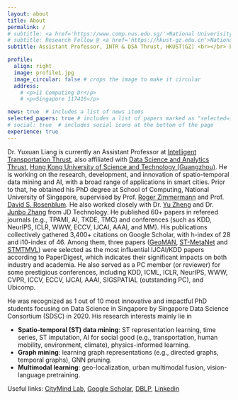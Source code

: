 ```yaml
---
layout: about
title: About
permalink: /
# subtitle: <a href='https://www.comp.nus.edu.sg/'>National Univerisity of Singapore</a>. 11 Computing Dr, Singapore 117416.
# subtitle: Research Fellow @ <a href='https://hkust-gz.edu.cn'>National University of Singapore</a>
subtitle: Assistant Professor, INTR & DSA Thrust, HKUST(GZ) <br></br> Leading the <a href='https://citymind.top'>CityMind Lab</a>

profile:
  align: right
  image: profile1.jpg
  image_circular: false # crops the image to make it circular
  address: 
    # <p>11 Computing Dr</p>
    # <p>Singapore 117416</p>

news: true  # includes a list of news items
selected_papers: true # includes a list of papers marked as "selected={true}"
# social: true  # includes social icons at the bottom of the page
experience: true
---
```


Dr. Yuxuan Liang is currently an Assistant Professor at [Intelligent Transportation Thrust](https://hkust-gz.edu.cn/academics/hubs-and-thrust-areas/systems-hub/intelligent-transportation/), also affiliated with [Data Science and Analytics Thrust](https://hkust-gz.edu.cn/academics/hubs-and-thrust-areas/information-hub/data-science-and-analytics/), [Hong Kong University of Science and Technology (Guangzhou)](https://hkust-gz.edu.cn/). He is working on the research, development, and innovation of spatio-temporal data mining and AI, with a broad range of applications in smart cities. Prior to that, he obtained his PhD degree at School of Computing, National University of Singapore, supervised by Prof. [Roger Zimmermann](https://www.comp.nus.edu.sg/cs/people/rogerz) and Prof. [David S. Rosenblum](https://cs.gmu.edu/~dsr/). He also worked closely with Dr. [Yu Zheng](http://urban-computing.com/yuzheng) and Dr. [Junbo Zhang](https://zhangjunbo.org/) from JD Technology. He published 60+ papers in refereed journals (e.g., TPAMI, AI, TKDE, TMC) and conferences (such as KDD, NeurIPS, ICLR, WWW, ECCV, IJCAI, AAAI, and MM). His publications collectively gathered 3,400+ citations on Google Scholar, with h-index of 28 and i10-index of 46. Among them, three papers ([GeoMAN](https://www.ijcai.org/Proceedings/2018/0476.pdf), [ST-MetaNet](http://urban-computing.com/pdf/kdd_2019_camera_ready_ST_MetaNet.pdf) and [STMTMVL](https://www.microsoft.com/en-us/research/wp-content/uploads/2016/06/ijcai16-Zheng-water-quality.pdf)) were selected as the most influential IJCAI/KDD papers according to PaperDigest, which indicates their significant impacts on both industry and academia. He also served as a PC member (or reviewer) for some prestigious conferences, including KDD, ICML, ICLR, NeurIPS, WWW, CVPR, ICCV, ECCV, IJCAI, AAAI, SIGSPATIAL (outstanding PC), and Ubicomp. 

He was recognized as 1 out of 10 most innovative and impactful PhD students focusing on Data Science in Singapore by Singapore Data Science Consortium (SDSC) in 2020. His research interests mainly lie in
- **Spatio-temporal (ST) data mining**: ST representation learning, time series, ST imputation, AI for social good (e.g., transportation, human mobility, environment, climate), physics-informed learning.
- **Graph mining**: learning graph representations (e.g., directed graphs, temporal graphs), GNN pruning.
- **Multimodal learning**: geo-localization, urban multimodal fusion, vision-language pretraining.

Useful links: [CityMind Lab](https://citymind.top), [Google Scholar](https://scholar.google.com/citations?user=n9cODgcAAAAJ), [DBLP](https://dblp.org/pid/183/0977.html), [Linkedin](https://www.linkedin.com/in/yoshall/)

<!-- Write your biography here. Tell the world about yourself. Link to your favorite [subreddit](http://reddit.com). You can put a picture in, too. The code is already in, just name your picture `prof_pic.jpg` and put it in the `img/` folder.

Put your address / P.O. box / other info right below your picture. You can also disable any these elements by editing `profile` property of the YAML header of your `_pages/about.md`. Edit `_bibliography/papers.bib` and Jekyll will render your [publications page](/al-folio/publications/) automatically.

Link to your social media connections, too. This theme is set up to use [Font Awesome icons](http://fortawesome.github.io/Font-Awesome/) and [Academicons](https://jpswalsh.github.io/academicons/), like the ones below. Add your Facebook, Twitter, LinkedIn, Google Scholar, or just disable all of them. -->
